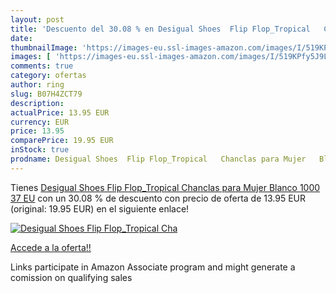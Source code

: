 ```yaml
---
layout: post
title: 'Descuento del 30.08 % en Desigual Shoes  Flip Flop_Tropical   Cha'
date: 
thumbnailImage: 'https://images-eu.ssl-images-amazon.com/images/I/519KPfy5J9L._SL200_.jpg'
images: [ 'https://images-eu.ssl-images-amazon.com/images/I/519KPfy5J9L._SL200_.jpg' ]
comments: true
category: ofertas
author: ring
slug: B07H4ZCT79
description:
actualPrice: 13.95 EUR
currency: EUR
price: 13.95
comparePrice: 19.95 EUR
inStock: true
prodname: Desigual Shoes  Flip Flop_Tropical   Chanclas para Mujer   Blanco 1000   37 EU
---
```


Tienes [Desigual Shoes  Flip Flop_Tropical   Chanclas para Mujer   Blanco 1000   37 EU](https://www.amazon.es/dp/B07H4ZCT79/?tag=tolees-21) con un 30.08 % de descuento con precio de oferta de 13.95 EUR (original: 19.95 EUR) en el siguiente enlace!

[![Desigual Shoes  Flip Flop_Tropical   Cha](https://images-eu.ssl-images-amazon.com/images/I/519KPfy5J9L._SL200_.jpg)](https://www.amazon.es/dp/B07H4ZCT79/?tag=tolees-21)

[Accede a la oferta!!](https://www.amazon.es/dp/B07H4ZCT79/?tag=tolees-21)

Links participate in Amazon Associate program and might generate a comission on qualifying sales


